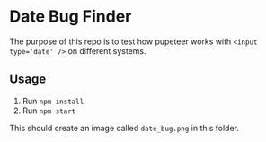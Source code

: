 # Date Bug Finder

The purpose of this repo is to test how pupeteer works with `<input type='date' />` on different systems.

## Usage

1. Run `npm install`
2. Run `npm start`

This should create an image called `date_bug.png` in this folder.